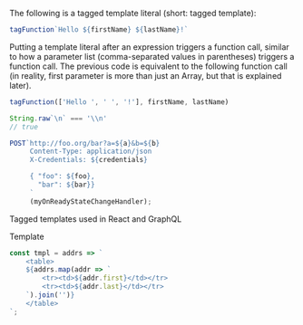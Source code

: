 The following is a tagged template literal (short: tagged template):

```js
tagFunction`Hello ${firstName} ${lastName}!`
```

Putting a template literal after an expression triggers a function call, similar to how a parameter list (comma-separated values in parentheses) triggers a function call. The previous code is equivalent to the following function call (in reality, first parameter is more than just an Array, but that is explained later).

```js
tagFunction(['Hello ', ' ', '!'], firstName, lastName)
```

```js
String.raw`\n` === '\\n'
// true
```

```js
POST`http://foo.org/bar?a=${a}&b=${b}
     Content-Type: application/json
     X-Credentials: ${credentials}

     { "foo": ${foo},
       "bar": ${bar}}
     `
     (myOnReadyStateChangeHandler);
```

Tagged templates used in React and GraphQL

Template 

```js
const tmpl = addrs => `
    <table>
    ${addrs.map(addr => `
        <tr><td>${addr.first}</td></tr>
        <tr><td>${addr.last}</td></tr>
    `).join('')}
    </table>
`;
```
